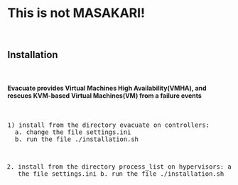 <h1>This is not MASAKARI!</h1>
<br>
<h2>Installation</h2>
<br>
<h4>Evacuate provides Virtual Machines High Availability(VMHA), and rescues KVM-based Virtual Machines(VM) from a failure events </h4>
<br>
<pre>
1) install from the directory evacuate on controllers:
  a. change the file settings.ini
  b. run the file ./installation.sh


2) install from the directory process_list on hypervisors:
  a. change the file settings.ini
  b. run the file ./installation.sh
</pre>

